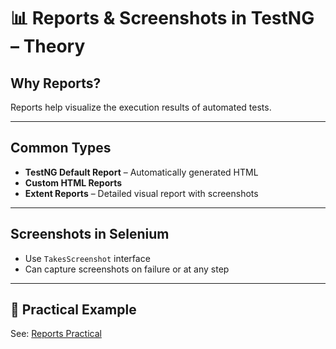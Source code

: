 # 📊 Reports & Screenshots in TestNG – Theory

## Why Reports?
Reports help visualize the execution results of automated tests.

---

## Common Types
- **TestNG Default Report** – Automatically generated HTML
- **Custom HTML Reports**
- **Extent Reports** – Detailed visual report with screenshots

---

## Screenshots in Selenium
- Use `TakesScreenshot` interface
- Can capture screenshots on failure or at any step

---

## 📄 Practical Example
See: [Reports Practical](./reports_practical.md)
